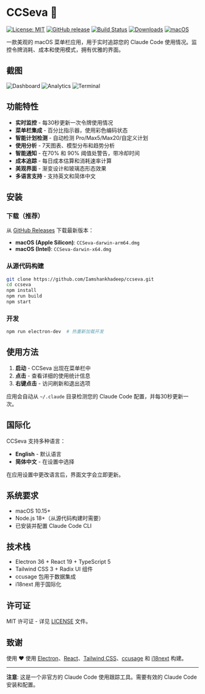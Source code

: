 # CCSeva 🤖

[![License: MIT](https://img.shields.io/badge/License-MIT-yellow.svg)](https://opensource.org/licenses/MIT)
[![GitHub release](https://img.shields.io/github/release/Iamshankhadeep/ccseva.svg)](https://github.com/Iamshankhadeep/ccseva/releases)
[![Build Status](https://img.shields.io/github/actions/workflow/status/Iamshankhadeep/ccseva/ci.yml?branch=main)](https://github.com/Iamshankhadeep/ccseva/actions)
[![Downloads](https://img.shields.io/github/downloads/Iamshankhadeep/ccseva/total.svg)](https://github.com/Iamshankhadeep/ccseva/releases)
[![macOS](https://img.shields.io/badge/macOS-10.15%2B-blue)](https://github.com/Iamshankhadeep/ccseva)

一款美观的 macOS 菜单栏应用，用于实时追踪您的 Claude Code 使用情况。监控令牌消耗、成本和使用模式，拥有优雅的界面。

## 截图

![Dashboard](./screenshots/dashboard.png)
![Analytics](./screenshots/analytics.png)
![Terminal](./screenshots/terminal.png)

## 功能特性

- **实时监控** - 每30秒更新一次令牌使用情况
- **菜单栏集成** - 百分比指示器，使用彩色编码状态
- **智能计划检测** - 自动检测 Pro/Max5/Max20/自定义计划
- **使用分析** - 7天图表、模型分布和趋势分析
- **智能通知** - 在70% 和 90% 阈值处警告，带冷却时间
- **成本追踪** - 每日成本估算和消耗速率计算
- **美观界面** - 渐变设计和玻璃态形态效果
- **多语言支持** - 支持英文和简体中文

## 安装

### 下载（推荐）
从 [GitHub Releases](https://github.com/Iamshankhadeep/ccseva/releases) 下载最新版本：
- **macOS (Apple Silicon)**: `CCSeva-darwin-arm64.dmg`
- **macOS (Intel)**: `CCSeva-darwin-x64.dmg`

### 从源代码构建
```bash
git clone https://github.com/Iamshankhadeep/ccseva.git
cd ccseva
npm install
npm run build
npm start
```

### 开发
```bash
npm run electron-dev  # 热重新加载开发
```

## 使用方法

1. **启动** - CCSeva 出现在菜单栏中
2. **点击** - 查看详细的使用统计信息
3. **右键点击** - 访问刷新和退出选项

应用会自动从 `~/.claude` 目录检测您的 Claude Code 配置，并每30秒更新一次。

## 国际化

CCSeva 支持多种语言：
- **English** - 默认语言
- **简体中文** - 在设置中选择

在应用设置中更改语言后，界面文字会立即更新。

## 系统要求

- macOS 10.15+
- Node.js 18+（从源代码构建时需要）
- 已安装并配置 Claude Code CLI

## 技术栈

- Electron 36 + React 19 + TypeScript 5
- Tailwind CSS 3 + Radix UI 组件
- ccusage 包用于数据集成
- i18next 用于国际化

## 许可证

MIT 许可证 - 详见 [LICENSE](LICENSE) 文件。

## 致谢

使用 ❤️ 使用 [Electron](https://electronjs.org)、[React](https://reactjs.org)、[Tailwind CSS](https://tailwindcss.com)、[ccusage](https://github.com/ryoppippi/ccusage) 和 [i18next](https://www.i18next.com) 构建。

---

**注意**: 这是一个非官方的 Claude Code 使用跟踪工具。需要有效的 Claude Code 安装和配置。
